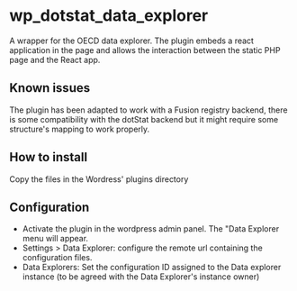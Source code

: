 # wp_dotstat_data_explorer

A wrapper for the OECD data explorer.
The plugin embeds a react application in the page and allows the interaction between the static PHP page and the React app.
## Known issues
The plugin has been adapted to work with a Fusion registry backend, there is some compatibility with the dotStat backend but it might require some structure's mapping to work properly.

## How to install
Copy the files in the Wordress' plugins directory

## Configuration
- Activate the plugin in the wordpress admin panel. The "Data Explorer menu will appear.
- Settings > Data Explorer: configure the remote url containing the configuration files.
- Data Explorers: Set the configuration ID assigned to the Data explorer instance (to be agreed with the Data Explorer's instance owner)